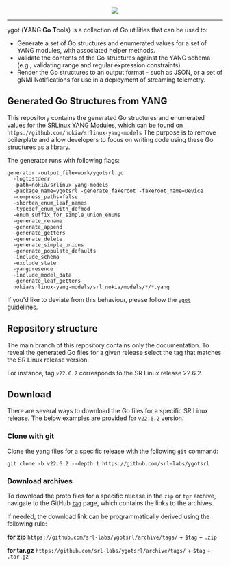 
<p align=center><a href="https://learn.srlinux.dev"><img src=https://gitlab.com/rdodin/pics/-/wikis/uploads/acd6440377f6e31d261ed1db57220ab1/srl-ygotsrl.svg?sanitize=true /></a></p>

---

ygot (**Y**ANG **Go** **T**ools) is a collection of Go utilities that can be used to:

* Generate a set of Go structures and enumerated values for a set of YANG modules, with associated helper methods.
* Validate the contents of the Go structures against the YANG schema (e.g., validating range and regular expression constraints).
* Render the Go structures to an output format - such as JSON, or a set of gNMI Notifications for use in a deployment of streaming telemetry.

## Generated Go Structures from YANG

This repository contains the generated Go structures and enumerated values for the SRLinux YANG Modules, which can be found on `https://github.com/nokia/srlinux-yang-models`
The purpose is to remove boilerplate and allow developers to focus on writing code using these Go structures as a library.

The generator runs with following flags:

```
generator -output_file=work/ygotsrl.go
  -logtostderr
  -path=nokia/srlinux-yang-models 
  -package_name=ygotsrl -generate_fakeroot -fakeroot_name=Device 
  -compress_paths=false 
  -shorten_enum_leaf_names 
  -typedef_enum_with_defmod 
  -enum_suffix_for_simple_union_enums 
  -generate_rename 
  -generate_append 
  -generate_getters 
  -generate_delete 
  -generate_simple_unions 
  -generate_populate_defaults 
  -include_schema 
  -exclude_state 
  -yangpresence 
  -include_model_data 
  -generate_leaf_getters 
  nokia/srlinux-yang-models/srl_nokia/models/*/*.yang
```

If you'd like to deviate from this behaviour, please follow the [`ygot`](https://github.com/openconfig/ygot) guidelines.

## Repository structure

The main branch of this repository contains only the documentation. To reveal the generated Go files for a given release select the tag that matches the SR Linux release version.

For instance, tag `v22.6.2` corresponds to the SR Linux release 22.6.2.

## Download

There are several ways to download the Go files for a specific SR Linux release. The below examples are provided for `v22.6.2` version.

### Clone with git

Clone the yang files for a specific release with the following `git` command:

```
git clone -b v22.6.2 --depth 1 https://github.com/srl-labs/ygotsrl
```

### Download archives

To download the proto files for a specific release in the `zip` or `tgz` archive, navigate to the GitHub [`tag`](https://github.com/srl-labs/ygotsrl/tags) page, which contains the links to the archives.

If needed, the download link can be programmatically derived using the following rule:

**for zip**
`https://github.com/srl-labs/ygotsrl/archive/tags/` + `$tag` + `.zip`

**for tar.gz**
`https://github.com/srl-labs/ygotsrl/archive/tags/` + `$tag` + `.tar.gz`
